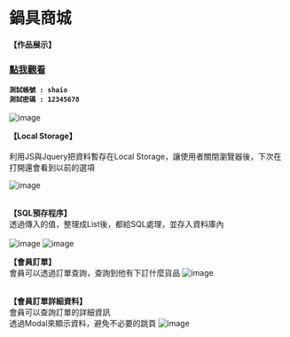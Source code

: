 # 鍋具商城

**【作品展示】**</br>
### **<a href="https://www.classk2022store.somee.com/">點我觀看</a></br>**

**`測試帳號 : shaio`**   </br>
**`測試密碼 : 12345678`** </br> </br>
![image](https://user-images.githubusercontent.com/106080221/189526517-5ec0e7ad-b109-45e9-a4d8-0a264d5bd83b.png)
</br>



**【Local Storage】**</br></br>
利用JS與Jquery把資料暫存在Local Storage，讓使用者關閉瀏覽器後，下次在打開還會看到以前的選項

![image](https://user-images.githubusercontent.com/106080221/189554348-78aaaf97-0f24-431d-854a-fc361b365b16.png)
</br></br>

**【SQL預存程序】**</br>
透過傳入的值，整理成List後，都給SQL處理，並存入資料庫內</br></br>
![image](https://user-images.githubusercontent.com/106080221/189559866-5bb364b1-2cdb-4c89-9b07-997980001e3f.png)
![image](https://user-images.githubusercontent.com/106080221/189559701-3c0e42a1-995d-4c62-877b-991a24295206.png)


**【會員訂單】**</br>
會員可以透過訂單查詢，查詢到他有下訂什麼貨品
![image](https://user-images.githubusercontent.com/106080221/189813417-66c1a2b5-544a-4fc2-b754-2ffecf6a36ca.png)
</br></br>

**【會員訂單詳細資料】**</br>
會員可以查詢訂單的詳細資訊</br>
透過Modal來顯示資料，避免不必要的跳頁
![image](https://user-images.githubusercontent.com/106080221/189813491-08b106e2-6845-4aa5-bf81-72ec0d968903.png)
